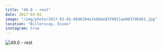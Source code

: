 ```yaml
---
title: "49.0 - rest"
date: 2017-03-01
image: "/img/photo/2017-03-01-6696394a7e6b6e83f0821ae0837d6461.jpg"
location: "Billericay, Essex"
instagram: true
---
```


![49.0 - rest](/img/photo/2017-03-01-6696394a7e6b6e83f0821ae0837d6461.jpg)
